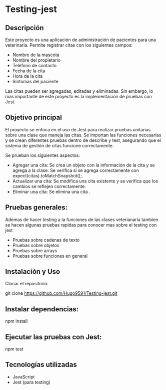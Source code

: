 # Testing-jest
## Descripción

Este proyecto es una aplicación de administración de pacientes para una veterinaria. Permite registrar citas con los siguientes campos:
- Nombre de la mascota
- Nombre del propietario
- Teléfono de contacto
- Fecha de la cita
- Hora de la cita
- Síntomas del paciente

Las citas pueden ser agregadas, editadas y eliminadas. Sin embargo, lo más importante de este proyecto es la implementación de pruebas con Jest.

## Objetivo principal
El proyecto se enfoca en el uso de Jest para realizar pruebas unitarias sobre una clase que maneja las citas. 
Se importan las funciones necesarias y se crean diferentes pruebas dentro de describe y test, asegurando que el sistema de gestión de citas funcione correctamente.

Se prueban los siguientes aspectos:
- Agregar una cita: Se crea un objeto con la información de la cita y se agrega a la clase. Se verifica si se agrega correctamente con expect(citas).toMatchSnapshot();.
- Actualizar una cita: Se modifica una cita existente y se verifica que los cambios se reflejen correctamente.
- Eliminar una cita: Se elimina una cita .

## Pruebas generales:
Ademas de hacer testing a la funciones de las clases veterianaria tambien se hacen algunas pruebas rapidas para conocer mas sobre el testing con jest
- Pruebas sobre cadenas de texto
- Pruebas sobre objetos
- Pruebas sobre arrays
- Pruebas sobre funciones en general

## Instalación y Uso

Clonar el repositorio:

git clone https://github.com/Hugo9591/Testing-jest.git

## Instalar dependencias:
npm install
## Ejecutar las pruebas con Jest:
npm test

## Tecnologías utilizadas
- JavaScript
- Jest (para testing)
